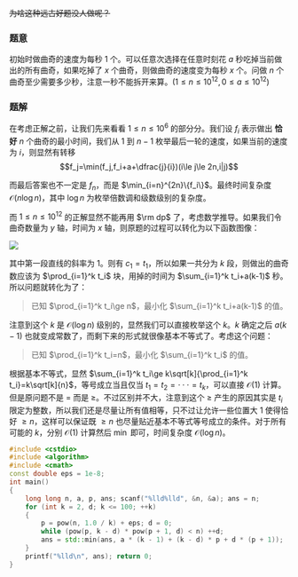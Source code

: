 ~~为啥这种远古好题没人做呢？~~
### 题意
初始时做曲奇的速度为每秒 $1$ 个。可以任意次选择在任意时刻花 $a$ 秒吃掉当前做出的所有曲奇，如果吃掉了 $x$ 个曲奇，则做曲奇的速度变为每秒 $x$ 个。问做 $n$ 个曲奇至少需要多少秒，注意一秒不能拆开来算。($1\le n\le10^{12},0\le a\le10^{12}$)

### 题解
在考虑正解之前，让我们先来看看 $1\le n\le 10^6$ 的部分分。我们设 $f_i$ 表示做出 **恰好** $n$ 个曲奇的最小时间，我们从 $1$ 到 $n-1$ 枚举最后一轮的速度，如果当前的速度为 $i$，则显然有转移
$$f_j=\min(f_j,f_i+a+\dfrac{j}{i})(i\le j\le 2n,i|j)$$

而最后答案也不一定是 $f_n$，而是 $\min_{i=n}^{2n}\{f_i\}$。最终时间复杂度 $\mathcal{O}(n\log n)$，其中 $\log n$ 为枚举倍数调和级数级别的复杂度。

而 $1\le n\le10^{12}$ 的正解显然不能再用 $\rm dp$ 了，考虑数学推导。如果我们令曲奇数量为 $y$ 轴，时间为 $x$ 轴，则原题的过程可以转化为以下函数图像：

![](https://cdn.luogu.com.cn/upload/image_hosting/a1nq0ezm.png)

其中第一段直线的斜率为 $1$。则有 $c_1=t_1$，所以如果一共分为 $k$ 段，则做出的曲奇数应该为 $\prod_{i=1}^k t_i$ 块，用掉的时间为 $\sum_{i=1}^k t_i+a(k-1)$ 秒。所以问题就转化为了：
> 已知 $\prod_{i=1}^k t_i\ge n$，最小化 $\sum_{i=1}^k t_i+a(k-1)$ 的值。

注意到这个 $k$ 是 $\mathcal{O}(\log n)$ 级别的，显然我们可以直接枚举这个 $k$。$k$ 确定之后 $a(k-1)$ 也就变成常数了，而剩下来的形式就很像基本不等式了。考虑这个问题：
> 已知 $\prod_{i=1}^k t_i=n$，最小化 $\sum_{i=1}^k t_i$ 的值。

根据基本不等式，显然 $\sum_{i=1}^k t_i\ge k\sqrt[k]{\prod_{i=1}^k t_i}=k\sqrt[k]{n}$，等号成立当且仅当 $t_1=t_2=\cdot\cdot\cdot=t_k$，可以直接 $\mathcal{O}(1)$ 计算。但是原问题不是 $=$ 而是 $\ge$。不过区别并不大，注意到这个 $\ge$ 产生的原因其实是 $t_i$ 限定为整数，所以我们还是尽量让所有值相等，只不过让允许一些位置大 $1$ 使得恰好 $\ge n$，这样可以保证既 $\ge n$ 也尽量贴近基本不等式等号成立的条件。对于所有可能的 $k$，分别 $\mathcal{O}(1)$ 计算然后 $\min$ 即可，时间复杂度 $\mathcal{O}(\log n)$。
```cpp
#include <cstdio>
#include <algorithm>
#include <cmath>
const double eps = 1e-8;
int main()
{
    long long n, a, p, ans; scanf("%lld%lld", &n, &a); ans = n;
    for (int k = 2, d; k <= 100; ++k)
    {
        p = pow(n, 1.0 / k) + eps; d = 0;
        while (pow(p, k - d) * pow(p + 1, d) < n) ++d;  
        ans = std::min(ans, a * (k - 1) + (k - d) * p + d * (p + 1));
    }
    printf("%lld\n", ans); return 0;
}
```
